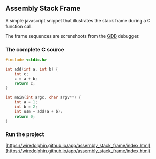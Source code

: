 ## Assembly Stack Frame

A simple javascript snippet that illustrates the stack frame during a C function call.

The frame sequences are screnshoots from the [GDB](https://www.gnu.org/software/gdb/) debugger.

### The complete C source

```C
#include <stdio.h>

int add(int a, int b) {
	int c;
	c = a + b;
	return c;
}

int main(int argc, char argv**) {
	int a = 1;
	int b = 2;
	int usm = add(a + b);
	return 0;
}
```

### Run the project
[https://wiredolphin.github.io/app/assembly_stack_frame/index.html](https://wiredolphin.github.io/app/assembly_stack_frame/index.html)
